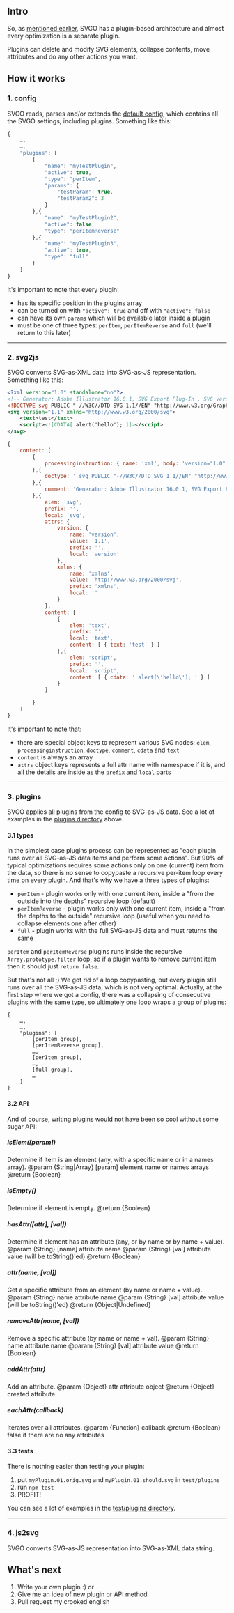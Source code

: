 ## Intro
So, as [mentioned earlier](https://github.com/svg/svgo#what-it-can-do), SVGO has a plugin-based architecture and almost every optimization is a separate plugin.

Plugins can delete and modify SVG elements, collapse contents, move attributes and do any other actions you want.

## How it works
### 1. config
SVGO reads, parses and/or extends the [default config](https://github.com/svg/svgo/blob/master/config.json), which contains all the SVGO settings, including plugins. Something like this:

```js
{
    …,
    …,
    "plugins": [
        {
            "name": "myTestPlugin",
            "active": true,
            "type": "perItem",
            "params": {
                "testParam": true,
                "testParam2": 3
            }
        },{
            "name": "myTestPlugin2",
            "active": false,
            "type": "perItemReverse"
        },{
            "name": "myTestPlugin3",
            "active": true,
            "type": "full"
        }
    ]
}
```

It's important to note that every plugin:

  * has its specific position in the plugins array
  * can be turned on with `"active": true` and off with `"active": false`
  * can have its own `params` which will be available later inside a plugin
  * must be one of three types: `perItem`, `perItemReverse` and `full` (we'll return to this later)

- - -

### 2. svg2js
SVGO converts SVG-as-XML data into SVG-as-JS representation. Something like this:

```xml
<?xml version="1.0" standalone="no"?>
<!-- Generator: Adobe Illustrator 16.0.1, SVG Export Plug-In . SVG Version: 6.00 Build 0)  -->
<!DOCTYPE svg PUBLIC "-//W3C//DTD SVG 1.1//EN" "http://www.w3.org/Graphics/SVG/1.1/DTD/svg11.dtd">
<svg version="1.1" xmlns="http://www.w3.org/2000/svg">
    <text>test</text>
    <script><![CDATA[ alert('hello'); ]]></script>
</svg>
```

```js
{
    content: [
        {
            processinginstruction: { name: 'xml', body: 'version="1.0" standalone="no"' }
        },{
            doctype: ' svg PUBLIC "-//W3C//DTD SVG 1.1//EN" "http://www.w3.org/Graphics/SVG/1.1/DTD/svg11.dtd"'
        },{
            comment: 'Generator: Adobe Illustrator 16.0.1, SVG Export Plug-In . SVG Version: 6.00 Build 0)'
        },{
            elem: 'svg',
            prefix: '',
            local: 'svg',
            attrs: {
                version: {
                    name: 'version',
                    value: '1.1',
                    prefix: '',
                    local: 'version'
                },
                xmlns: {
                    name: 'xmlns',
                    value: 'http://www.w3.org/2000/svg',
                    prefix: 'xmlns',
                    local: ''
                }
            },
            content: [
                {
                    elem: 'text',
                    prefix: '',
                    local: 'text',
                    content: [ { text: 'test' } ]
                },{
                    elem: 'script',
                    prefix: '',
                    local: 'script',
                    content: [ { cdata: ' alert(\'hello\'); ' } ]
                }
            ]

        }
    ]
}
```

It's important to note that:

  * there are special object keys to represent various SVG nodes: `elem`, `processinginstruction`, `doctype`, `comment`, `cdata` and `text`
  * `content` is always an array
  * `attrs` object keys represents a full attr name with namespace if it is, and all the details are inside as the `prefix` and `local` parts

- - -

### 3. plugins
SVGO applies all plugins from the config to SVG-as-JS data. See a lot of examples in the [plugins directory](https://github.com/svg/svgo/tree/master/plugins) above.


#### 3.1 types
In the simplest case plugins process can be represented as "each plugin runs over all SVG-as-JS data items and perform some actions". But 90% of typical optimizations requires some actions only on one (current) item from the data, so there is no sense to copypaste a recursive per-item loop every time on every plugin. And that's why we have a three types of plugins:

* `perItem` - plugin works only with one current item, inside a "from the outside into the depths" recursive loop (default)
* `perItemReverse` - plugin works only with one current item, inside a "from the depths to the outside" recursive loop (useful when you need to collapse elements one after other)
* `full` - plugin works with the full SVG-as-JS data and must returns the same

`perItem` and `perItemReverse` plugins runs inside the recursive `Array.prototype.filter` loop, so if a plugin wants to remove current item then it should just `return false`.

But that's not all ;) We got rid of a loop copypasting, but every plugin still runs over all the SVG-as-JS data, which is not very optimal. Actually, at the first step where we got a config, there was a collapsing of consecutive plugins with the same type, so ultimately one loop wraps a group of plugins:

```
{
    …,
    …,
    "plugins": [
        [perItem group],
        [perItemReverse group],
        …,
        [perItem group],
        …,
        [full group],
        …
    ]
}
```

#### 3.2 API

And of course, writing plugins would not have been so cool without some sugar API:

##### isElem([param])
Determine if item is an element (any, with a specific name or in a names array).
@param {String|Array} [param] element name or names arrays
@return {Boolean}

##### isEmpty()
Determine if element is empty.
@return {Boolean}

##### hasAttr([attr], [val])
Determine if element has an attribute (any, or by name or by name + value).
@param {String} [name] attribute name
@param {String} [val] attribute value (will be toString()'ed)
@return {Boolean}

##### attr(name, [val])
Get a specific attribute from an element (by name or name + value).
@param {String} name attribute name
@param {String} [val] attribute value (will be toString()'ed)
@return {Object|Undefined}

##### removeAttr(name, [val])
Remove a specific attribute (by name or name + val).
@param {String} name attribute name
@param {String} [val] attribute value
@return {Boolean}

##### addAttr(attr)
Add an attribute.
@param {Object} attr attribute object
@return {Object} created attribute

##### eachAttr(callback)
Iterates over all attributes.
@param {Function} callback
@return {Boolean} false if there are no any attributes

#### 3.3 tests

There is nothing easier than testing your plugin:

1. put `myPlugin.01.orig.svg` and `myPlugin.01.should.svg` in `test/plugins`
2. run `npm test`
3. PROFIT!

You can see a lot of examples in the [test/plugins directory](https://github.com/svg/svgo/tree/master/test/plugins).

- - -

### 4. js2svg
SVGO converts SVG-as-JS representation into SVG-as-XML data string.

## What's next
1. Write your own plugin :) or
2. Give me an idea of new plugin or API method
3. Pull request my crooked english
